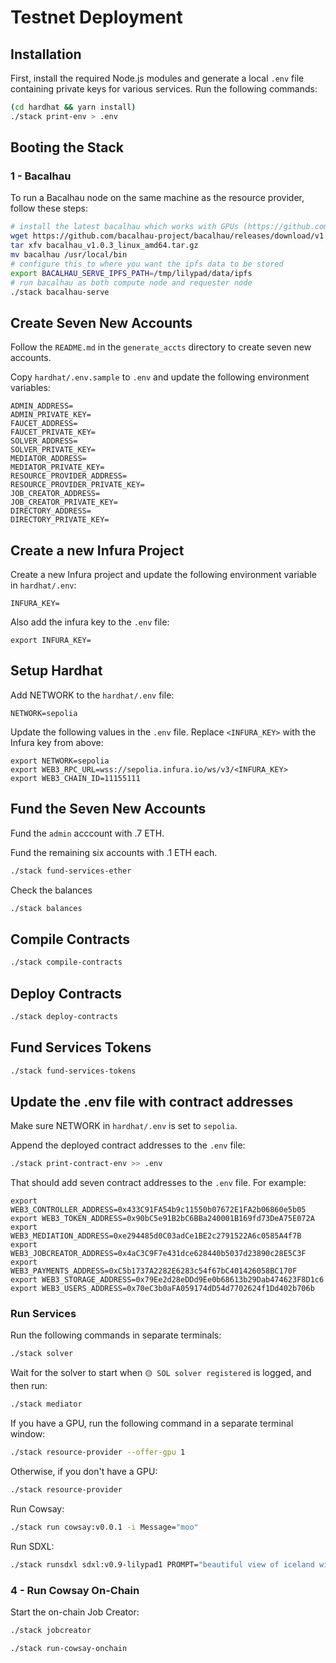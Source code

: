 # Testnet Deployment


## Installation

First, install the required Node.js modules and generate a local `.env` file containing private keys for various services. Run the following commands:

```bash
(cd hardhat && yarn install)
./stack print-env > .env
```

## Booting the Stack

### 1 - Bacalhau

To run a Bacalhau node on the same machine as the resource provider, follow these steps:

```bash
# install the latest bacalhau which works with GPUs (https://github.com/bacalhau-project/bacalhau/issues/2858)
wget https://github.com/bacalhau-project/bacalhau/releases/download/v1.0.3/bacalhau_v1.0.3_linux_amd64.tar.gz
tar xfv bacalhau_v1.0.3_linux_amd64.tar.gz
mv bacalhau /usr/local/bin
# configure this to where you want the ipfs data to be stored
export BACALHAU_SERVE_IPFS_PATH=/tmp/lilypad/data/ipfs
# run bacalhau as both compute node and requester node
./stack bacalhau-serve
```

## Create Seven New Accounts

Follow the `README.md` in the `generate_accts` directory to create seven new accounts.

Copy `hardhat/.env.sample` to `.env` and update the following environment variables:
```
ADMIN_ADDRESS=
ADMIN_PRIVATE_KEY=
FAUCET_ADDRESS=
FAUCET_PRIVATE_KEY=
SOLVER_ADDRESS=
SOLVER_PRIVATE_KEY=
MEDIATOR_ADDRESS=
MEDIATOR_PRIVATE_KEY=
RESOURCE_PROVIDER_ADDRESS=
RESOURCE_PROVIDER_PRIVATE_KEY=
JOB_CREATOR_ADDRESS=
JOB_CREATOR_PRIVATE_KEY=
DIRECTORY_ADDRESS=
DIRECTORY_PRIVATE_KEY=
```

## Create a new Infura Project

Create a new Infura project and update the following environment variable in `hardhat/.env`:
```
INFURA_KEY=
```

Also add the infura key to the `.env` file:
```
export INFURA_KEY=
```

## Setup Hardhat

Add NETWORK to the `hardhat/.env` file:
```
NETWORK=sepolia
```

Update the following values in the `.env` file. Replace `<INFURA_KEY>` with the Infura key from above:
```
export NETWORK=sepolia
export WEB3_RPC_URL=wss://sepolia.infura.io/ws/v3/<INFURA_KEY>
export WEB3_CHAIN_ID=11155111
```

## Fund the Seven New Accounts

Fund the `admin` acccount with .7 ETH.

Fund the remaining six accounts with .1 ETH each.

```bash
./stack fund-services-ether
```

Check the balances

```bash
./stack balances
```

## Compile Contracts

```bash
./stack compile-contracts
```

## Deploy Contracts

```bash
./stack deploy-contracts
```

## Fund Services Tokens

```bash
./stack fund-services-tokens
```

## Update the .env file with contract addresses

Make sure NETWORK in `hardhat/.env` is set to `sepolia`.

Append the deployed contract addresses to the `.env` file:

```bash
./stack print-contract-env >> .env
```

That should add seven contract addresses to the `.env` file. For example:
```
export WEB3_CONTROLLER_ADDRESS=0x433C91FA54b9c11550b07672E1FA2b06860e5b05
export WEB3_TOKEN_ADDRESS=0x90bC5e91B2bC6BBa240001B169fd73DeA75E072A
export WEB3_MEDIATION_ADDRESS=0xe294485d0C03adCe1BE2c2791522A6c0585A4f7B
export WEB3_JOBCREATOR_ADDRESS=0x4aC3C9F7e431dce628440b5037d23890c28E5C3F
export WEB3_PAYMENTS_ADDRESS=0xC5b1737A2282E6283c54f67bC401426058BC170F
export WEB3_STORAGE_ADDRESS=0x79Ee2d28eDDd9Ee0b68613b29Dab474623F8D1c6
export WEB3_USERS_ADDRESS=0x70eC3b0aFA059174dD54d7702624f1Dd402b706b
```

### Run Services

Run the following commands in separate terminals:

```bash
./stack solver
```

Wait for the solver to start when `🟡 SOL solver registered` is logged, and then run:

```bash
./stack mediator
```

If you have a GPU, run the following command in a separate terminal window:

```bash
./stack resource-provider --offer-gpu 1
```

Otherwise, if you don't have a GPU:

```bash
./stack resource-provider
```

Run Cowsay:

```bash
./stack run cowsay:v0.0.1 -i Message="moo"
```

Run SDXL:

```bash
./stack runsdxl sdxl:v0.9-lilypad1 PROMPT="beautiful view of iceland with a record player"
```

### 4 - Run Cowsay On-Chain

Start the on-chain Job Creator:

```bash
./stack jobcreator
```

```bash
./stack run-cowsay-onchain